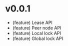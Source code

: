 # v0.0.1

- (feature) Lease API
- (feature) Peer node API
- (feature) Local lock API
- (feature) Global lock API
